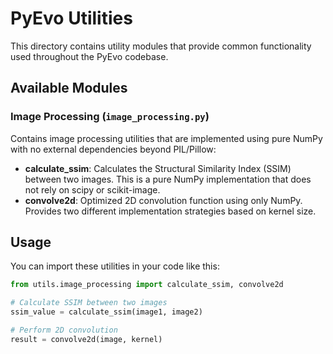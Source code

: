 # PyEvo Utilities

This directory contains utility modules that provide common functionality used throughout the PyEvo codebase.

## Available Modules

### Image Processing (`image_processing.py`)

Contains image processing utilities that are implemented using pure NumPy with no external dependencies beyond PIL/Pillow:

- **calculate_ssim**: Calculates the Structural Similarity Index (SSIM) between two images. This is a pure NumPy implementation that does not rely on scipy or scikit-image.
- **convolve2d**: Optimized 2D convolution function using only NumPy. Provides two different implementation strategies based on kernel size.

## Usage

You can import these utilities in your code like this:

```python
from utils.image_processing import calculate_ssim, convolve2d

# Calculate SSIM between two images
ssim_value = calculate_ssim(image1, image2)

# Perform 2D convolution
result = convolve2d(image, kernel)
``` 